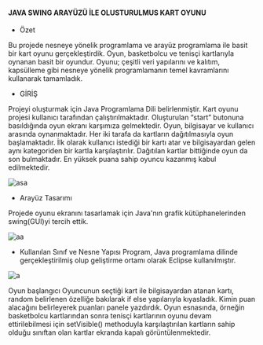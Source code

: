#### JAVA SWING ARAYÜZÜ İLE OLUSTURULMUS KART OYUNU
 
- Özet

Bu projede nesneye yönelik programlama ve arayüz programlama ile basit bir kart oyunu gerçekleştirdik. Oyun, basketbolcu ve tenisçi
kartlarıyla oynanan basit bir oyundur. Oyunu; çeşitli veri yapılarını ve kalıtım, kapsülleme gibi nesneye yönelik programlamanın temel
kavramlarını kullanarak tamamladık.

- GİRİŞ

Projeyi oluşturmak için Java Programlama Dili belirlenmiştir. Kart oyunu projesi kullanıcı tarafından çalıştırılmaktadır. Oluşturulan “start”
butonuna basıldığında oyun ekranı karşımıza gelmektedir. Oyun, bilgisayar ve kullanıcı arasında oynanmaktadır. Her iki tarafa da
kartların dağıtılmasıyla oyun başlamaktadır. İlk olarak kullanıcı istediği bir kartı atar ve
bilgisayardan gelen aynı kategoriden bir kartla karşılaştırılır. Dağıtılan kartlar bittiğinde oyun da son bulmaktadır. En yüksek puana sahip oyuncu kazanmış kabul edilmektedir.

![asa](https://user-images.githubusercontent.com/56557278/109875631-c30d8280-7c81-11eb-92ae-3723422a9422.jpg)

- Arayüz Tasarımı

Projede oyunu ekranını tasarlamak için Java'nın grafik kütüphanelerinden swing(GUI)yi tercih ettik.

![aa](https://user-images.githubusercontent.com/56557278/109875702-d6205280-7c81-11eb-9e00-de987514e5f2.jpg)


- 	Kullanılan Sınıf ve Nesne Yapısı
Program, Java programlama dilinde gerçekleştirilmiş olup geliştirme ortamı olarak Eclipse kullanılmıştır. 
 
 ![a](https://user-images.githubusercontent.com/56557278/109875785-ee906d00-7c81-11eb-9e5a-bf9a989f1f12.jpg)

Oyun başlangıcı Oyuncunun seçtiği kart ile bilgisayardan atanan kartı, random belirlenen özelliğe bakılarak if else yapılarıyla kıyasladık. Kimin puan alacağını belirleyerek puanları panele yazdırdık. Oyun esnasında, örneğin basketbolcu kartlarından sonra tenisçi
kartlarının oyunu devam ettirilebilmesi için setVisible() methoduyla karşılaştırılan kartların sahip olduğu sınıftan olan kartlar ekranda
kapalı görüntülenmektedir.
